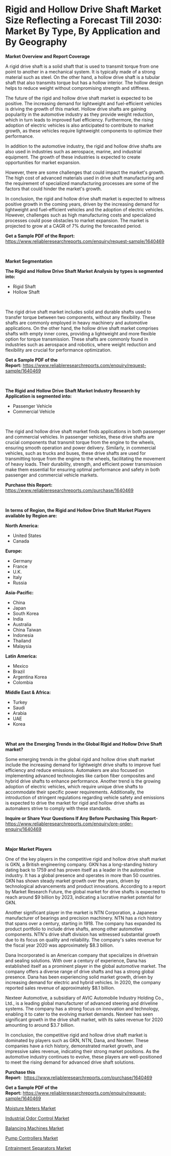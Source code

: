 <p><h1>Rigid and Hollow Drive Shaft Market Size Reflecting a Forecast Till 2030: Market By Type, By Application and By Geography</h1></p><p><strong>Market Overview and Report Coverage</strong></p>
<p><p>A rigid drive shaft is a solid shaft that is used to transmit torque from one point to another in a mechanical system. It is typically made of a strong material such as steel. On the other hand, a hollow drive shaft is a tubular shaft that also transmits torque but has a hollow interior. The hollow design helps to reduce weight without compromising strength and stiffness.</p><p>The future of the rigid and hollow drive shaft market is expected to be positive. The increasing demand for lightweight and fuel-efficient vehicles is driving the growth of this market. Hollow drive shafts are gaining popularity in the automotive industry as they provide weight reduction, which in turn leads to improved fuel efficiency. Furthermore, the rising adoption of electric vehicles is also anticipated to contribute to market growth, as these vehicles require lightweight components to optimize their performance.</p><p>In addition to the automotive industry, the rigid and hollow drive shafts are also used in industries such as aerospace, marine, and industrial equipment. The growth of these industries is expected to create opportunities for market expansion.</p><p>However, there are some challenges that could impact the market's growth. The high cost of advanced materials used in drive shaft manufacturing and the requirement of specialized manufacturing processes are some of the factors that could hinder the market's growth.</p><p>In conclusion, the rigid and hollow drive shaft market is expected to witness positive growth in the coming years, driven by the increasing demand for lightweight and fuel-efficient vehicles and the adoption of electric vehicles. However, challenges such as high manufacturing costs and specialized processes could pose obstacles to market expansion. The market is projected to grow at a CAGR of 7% during the forecasted period.</p></p>
<p><strong>Get a Sample PDF of the Report:</strong> <a href="https://www.reliableresearchreports.com/enquiry/request-sample/1640469">https://www.reliableresearchreports.com/enquiry/request-sample/1640469</a></p>
<p>&nbsp;</p>
<p><strong>Market Segmentation</strong></p>
<p><strong>The Rigid and Hollow Drive Shaft Market Analysis by types is segmented into:</strong></p>
<p><ul><li>Rigid Shaft</li><li>Hollow Shaft</li></ul></p>
<p>&nbsp;</p>
<p><p>The rigid drive shaft market includes solid and durable shafts used to transfer torque between two components, without any flexibility. These shafts are commonly employed in heavy machinery and automotive applications. On the other hand, the hollow drive shaft market comprises shafts with empty inner cores, providing a lightweight and more flexible option for torque transmission. These shafts are commonly found in industries such as aerospace and robotics, where weight reduction and flexibility are crucial for performance optimization.</p></p>
<p><strong>Get a Sample PDF of the Report:</strong>&nbsp;<a href="https://www.reliableresearchreports.com/enquiry/request-sample/1640469">https://www.reliableresearchreports.com/enquiry/request-sample/1640469</a></p>
<p>&nbsp;</p>
<p><strong>The Rigid and Hollow Drive Shaft Market Industry Research by Application is segmented into:</strong></p>
<p><ul><li>Passenger Vehicle</li><li>Commercial Vehicle</li></ul></p>
<p>&nbsp;</p>
<p><p>The rigid and hollow drive shaft market finds applications in both passenger and commercial vehicles. In passenger vehicles, these drive shafts are crucial components that transmit torque from the engine to the wheels, ensuring smooth operation and power delivery. Similarly, in commercial vehicles, such as trucks and buses, these drive shafts are used for transmitting torque from the engine to the wheels, facilitating the movement of heavy loads. Their durability, strength, and efficient power transmission make them essential for ensuring optimal performance and safety in both passenger and commercial vehicle markets.</p></p>
<p><strong>Purchase this Report:</strong>&nbsp; <a href="https://www.reliableresearchreports.com/purchase/1640469">https://www.reliableresearchreports.com/purchase/1640469</a></p>
<p>&nbsp;</p>
<p><strong>In terms of Region, the Rigid and Hollow Drive Shaft Market Players available by Region are:</strong></p>
<p>
    <p> <strong> North America: </strong>
        <ul>
            <li>United States</li>
            <li>Canada</li>
        </ul>
        </p> 
    <p> <strong> Europe: </strong>
        <ul>
            <li>Germany</li>
            <li>France</li>
            <li>U.K.</li>
            <li>Italy</li>
            <li>Russia</li>
        </ul>
        </p> 
    <p> <strong> Asia-Pacific: </strong>
        <ul>
            <li>China</li>
            <li>Japan</li>
            <li>South Korea</li>
            <li>India</li>
            <li>Australia</li>
            <li>China Taiwan</li>
            <li>Indonesia</li>
            <li>Thailand</li>
            <li>Malaysia</li>
        </ul>
        </p> 
    <p> <strong> Latin America: </strong>
        <ul>
            <li>Mexico</li>
            <li>Brazil</li>
            <li>Argentina Korea</li>
            <li>Colombia</li>
        </ul>
        </p> 
    <p> <strong> Middle East & Africa: </strong>
        <ul>
            <li>Turkey</li>
            <li>Saudi</li>
            <li>Arabia</li>
            <li>UAE</li>
            <li>Korea</li>
        </ul>
    </p>
    </p>
<p>&nbsp;</p>
<p><strong>What are the Emerging Trends in the Global Rigid and Hollow Drive Shaft market?</strong></p>
<p><p>Some emerging trends in the global rigid and hollow drive shaft market include the increasing demand for lightweight drive shafts to improve fuel efficiency and reduce emissions. Automakers are also focused on implementing advanced technologies like carbon fiber composites and hybrid drive shafts to enhance performance. Another trend is the growing adoption of electric vehicles, which require unique drive shafts to accommodate their specific power requirements. Additionally, the introduction of stringent regulations regarding vehicle safety and emissions is expected to drive the market for rigid and hollow drive shafts as automakers strive to comply with these standards.</p></p>
<p><strong>Inquire or Share Your Questions If Any Before Purchasing This Report</strong>- <a href="https://www.reliableresearchreports.com/enquiry/pre-order-enquiry/1640469">https://www.reliableresearchreports.com/enquiry/pre-order-enquiry/1640469</a></p>
<p>&nbsp;</p>
<p><strong>Major Market Players</strong></p>
<p><p>One of the key players in the competitive rigid and hollow drive shaft market is GKN, a British engineering company. GKN has a long-standing history dating back to 1759 and has proven itself as a leader in the automotive industry. It has a global presence and operates in more than 50 countries. GKN has shown steady market growth over the years, driven by technological advancements and product innovations. According to a report by Market Research Future, the global market for drive shafts is expected to reach around $9 billion by 2023, indicating a lucrative market potential for GKN.</p><p>Another significant player in the market is NTN Corporation, a Japanese manufacturer of bearings and precision machinery. NTN has a rich history that spans over a century, starting in 1918. The company has expanded its product portfolio to include drive shafts, among other automotive components. NTN's drive shaft division has witnessed substantial growth due to its focus on quality and reliability. The company's sales revenue for the fiscal year 2020 was approximately $8.3 billion.</p><p>Dana Incorporated is an American company that specializes in drivetrain and sealing solutions. With over a century of experience, Dana has established itself as a prominent player in the global automotive market. The company offers a diverse range of drive shafts and has a strong global presence. Dana has been experiencing solid market growth, driven by increasing demand for electric and hybrid vehicles. In 2020, the company reported sales revenue of approximately $8.1 billion.</p><p>Nexteer Automotive, a subsidiary of AVIC Automobile Industry Holding Co., Ltd., is a leading global manufacturer of advanced steering and driveline systems. The company has a strong focus on innovation and technology, enabling it to cater to the evolving market demands. Nexteer has seen significant growth in the drive shaft market, with its sales revenue for 2020 amounting to around $3.7 billion.</p><p>In conclusion, the competitive rigid and hollow drive shaft market is dominated by players such as GKN, NTN, Dana, and Nexteer. These companies have a rich history, demonstrated market growth, and impressive sales revenue, indicating their strong market positions. As the automotive industry continues to evolve, these players are well-positioned to meet the rising demand for advanced drive shaft solutions.</p></p>
<p><strong>Purchase this Report:</strong>&nbsp;&nbsp;<a href="https://www.reliableresearchreports.com/purchase/1640469">https://www.reliableresearchreports.com/purchase/1640469</a></p>
<p></p>
<p><strong>Get a Sample PDF of the Report:</strong>&nbsp;<a href="https://www.reliableresearchreports.com/enquiry/request-sample/1640469">https://www.reliableresearchreports.com/enquiry/request-sample/1640469</a></p>
<p><p><a href="https://www.linkedin.com/pulse/moisture-meters-market-challenges-opportunities-growth-lkebe/">Moisture Meters Market</a></p><p><a href="https://medium.com/@jackyhammes/industrial-odor-control-market-competitive-analysis-market-trends-and-forecast-to-2030-cdb8228a55c1">Industrial Odor Control Market</a></p><p><a href="https://www.linkedin.com/pulse/balancing-machines-market-share-amp-new-trends-analysis-j20pe/">Balancing Machines Market</a></p><p><a href="https://www.linkedin.com/pulse/pump-controllers-market-research-report-unlocks-analysis-sleze/">Pump Controllers Market</a></p><p><a href="https://medium.com/@malliekozey2023/entrainment-separators-market-size-and-market-trends-complete-industry-overview-2023-to-2030-0bac4e41619d">Entrainment Separators Market</a></p></p>